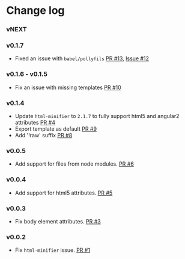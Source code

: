 # Change log

### vNEXT

### v0.1.7

- Fixed an issue with `babel/pollyfils` [PR #13](https://github.com/Urigo/meteor-static-html-compiler/pull/13), [Issue #12](https://github.com/Urigo/meteor-static-html-compiler/issues/12)

### v0.1.6 - v0.1.5

- Fix an issue with missing templates [PR #10](https://github.com/Urigo/meteor-static-html-compiler/pull/10)

### v0.1.4

- Update `html-minifier` to `2.1.7` to fully support html5 and angular2 attributes [PR #4](https://github.com/Urigo/meteor-static-html-compiler/pull/4)
- Export template as default [PR #9](https://github.com/Urigo/meteor-static-html-compiler/pull/9)
- Add '!raw' suffix [PR #8](https://github.com/Urigo/meteor-static-html-compiler/pull/8)

### v0.0.5

- Add support for files from node modules. [PR #6](https://github.com/Urigo/meteor-static-html-compiler/pull/6)

### v0.0.4

- Add support for html5 attributes. [PR #5](https://github.com/Urigo/meteor-static-html-compiler/pull/5)

### v0.0.3

- Fix body element attributes. [PR #3](https://github.com/Urigo/meteor-static-html-compiler/pull/3)

### v0.0.2

- Fix `html-minifier` issue. [PR #1](https://github.com/Urigo/meteor-static-html-compiler/pull/1)
